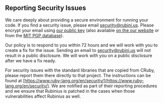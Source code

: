 <section>

## Reporting Security Issues

We care deeply about providing a secure environment for running your code. If you find a security issue, please email <security@rubini.us>. Please encrypt your email using [our public key](https://github.com/rubinius/rubinius/blob/master/security.pub) (also available [on the our website](http://rubini.us/security.pub) or from the [MIT PGP database](https://pgp.mit.edu/pks/lookup?op=vindex&search=0x0F7D2F9537F9880C)).

Our policy is to respond to you within 72 hours and we will work with you to create a fix for the issue. Sending an email to <security@rubini.us> will not result in a public disclosure. We will work with you on a public disclosure after we have a fix ready.

For security issues with the standard libraries that are copied from CRuby, please report them there directly to that project. The instructions can be found at [https://www.ruby-lang.org/en/security/](https://www.ruby-lang.org/en/security/). We are notified as part of their reporting procedures and we ensure that Rubinius is patched in the cases when those vulnerabilities affect Rubinius as well.

</section>

